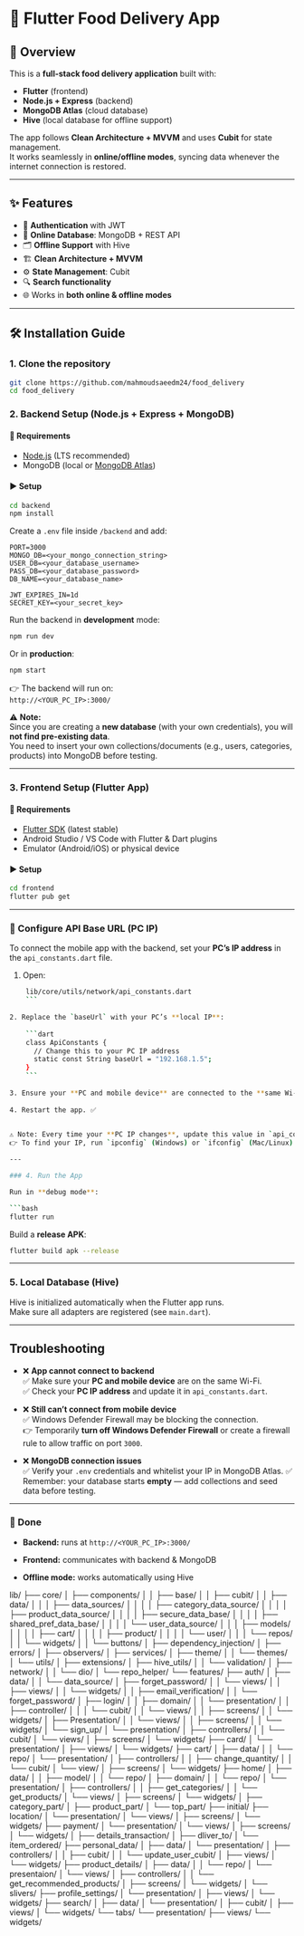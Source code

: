 # 📱 Flutter Food Delivery App

## 🚀 Overview

This is a **full-stack food delivery application** built with:

- **Flutter** (frontend)  
- **Node.js + Express** (backend)  
- **MongoDB Atlas** (cloud database)  
- **Hive** (local database for offline support)  

The app follows **Clean Architecture + MVVM** and uses **Cubit** for state management.  
It works seamlessly in **online/offline modes**, syncing data whenever the internet connection is restored.

---

## ✨ Features

- 🔐 **Authentication** with JWT  
- 📡 **Online Database**: MongoDB + REST API  
- 🗂️ **Offline Support** with Hive  
- 🏗️ **Clean Architecture + MVVM**  
- ⚙️ **State Management**: Cubit  
- 🔍 **Search functionality**  
- 🌐 Works in **both online & offline modes**  

---

## 🛠 Installation Guide

### 1. Clone the repository

```bash
git clone https://github.com/mahmoudsaeedm24/food_delivery
cd food_delivery
```

### 2. Backend Setup (Node.js + Express + MongoDB)

#### 📌 Requirements

- [Node.js](https://nodejs.org/) (LTS recommended)
- MongoDB (local or [MongoDB Atlas](https://www.mongodb.com/atlas))

#### ▶️ Setup

```bash
cd backend
npm install
```

Create a `.env` file inside `/backend` and add:

```env
PORT=3000
MONGO_DB=<your_mongo_connection_string>
USER_DB=<your_database_username>
PASS_DB=<your_database_password>
DB_NAME=<your_database_name>

JWT_EXPIRES_IN=1d
SECRET_KEY=<your_secret_key>
```

Run the backend in **development** mode:

```bash
npm run dev
```

Or in **production**:

```bash
npm start
```

👉 The backend will run on:  
`http://<YOUR_PC_IP>:3000/`

⚠️ **Note:**  
Since you are creating a **new database** (with your own credentials), you will **not find pre-existing data**.  
You need to insert your own collections/documents (e.g., users, categories, products) into MongoDB before testing.

---

### 3. Frontend Setup (Flutter App)

#### 📌 Requirements

- [Flutter SDK](https://docs.flutter.dev/get-started/install) (latest stable)
- Android Studio / VS Code with Flutter & Dart plugins
- Emulator (Android/iOS) or physical device

#### ▶️ Setup

```bash
cd frontend
flutter pub get
```

---

### 🔧 Configure API Base URL (PC IP)

To connect the mobile app with the backend, set your **PC’s IP address** in the `api_constants.dart` file.

1. Open:

```bash
    lib/core/utils/network/api_constants.dart
    ```
    
2. Replace the `baseUrl` with your PC’s **local IP**:
    
    ```dart
    class ApiConstants {
      // Change this to your PC IP address
      static const String baseUrl = "192.168.1.5";
    }
    ```
    
3. Ensure your **PC and mobile device** are connected to the **same Wi-Fi network**.
    
4. Restart the app. ✅
    

⚠️ Note: Every time your **PC IP changes**, update this value in `api_constants.dart`.  
👉 To find your IP, run `ipconfig` (Windows) or `ifconfig` (Mac/Linux).

---

### 4. Run the App

Run in **debug mode**:

```bash
flutter run
```

Build a **release APK**:

```bash
flutter build apk --release
```

---

### 5. Local Database (Hive)

Hive is initialized automatically when the Flutter app runs.  
Make sure all adapters are registered (see `main.dart`).

---

## Troubleshooting

- ❌ **App cannot connect to backend**  
    ✅ Make sure your **PC and mobile device** are on the same Wi-Fi.  
    ✅ Check your **PC IP address** and update it in `api_constants.dart`.

- ❌ **Still can’t connect from mobile device**  
    ✅ Windows Defender Firewall may be blocking the connection.  
    👉 Temporarily **turn off Windows Defender Firewall** or create a firewall rule to allow traffic on port `3000`.

- ❌ **MongoDB connection issues**  
    ✅ Verify your `.env` credentials and whitelist your IP in MongoDB Atlas.
    ✅ Remember: your database starts **empty** — add collections and seed data before testing.

---

### 🎉 Done

- **Backend:** runs at `http://<YOUR_PC_IP>:3000/`

- **Frontend:** communicates with backend & MongoDB

- **Offline mode:** works automatically using Hive

lib/
├── core/
│   ├── components/
│   │   ├── base/
│   │   ├── cubit/
│   │   ├── data/
│   │   │   ├── data_sources/
│   │   │   │   ├── category_data_source/
│   │   │   │   ├── product_data_source/
│   │   │   │   ├── secure_data_base/
│   │   │   │   ├── shared_pref_data_base/
│   │   │   │   └── user_data_source/
│   │   │   ├── models/
│   │   │   │   ├── cart/
│   │   │   │   ├── product/
│   │   │   │   └── user/
│   │   │   └── repos/
│   │   └── widgets/
│   │       └── buttons/
│   ├── dependency_injection/
│   ├── errors/
│   ├── observers/
│   ├── services/
│   ├── theme/
│   │   └── themes/
│   └── utils/
│       ├── extensions/
│       ├── hive_utils/
│       │   └── validation/
│       ├── network/
│       │   └── dio/
│       └── repo_helper/
└── features/
    ├── auth/
    │   ├── data/
    │   │   └── data_source/
    │   ├── forget_password/
    │   │   └── views/
    │   │       ├── views/
    │   │       └── widgets/
    │   │           ├── email_verification/
    │   │           └── forget_password/
    │   ├── login/
    │   │   ├── domain/
    │   │   └── presentation/
    │   │       ├── controller/
    │   │       │   └── cubit/
    │   │       └── views/
    │   │           ├── screens/
    │   │           └── widgets/
    │   ├── Presentation/
    │   │   └── views/
    │   │       ├── screens/
    │   │       └── widgets/
    │   └── sign_up/
    │       └── presentation/
    │           ├── controllers/
    │           │   └── cubit/
    │           └── views/
    │               ├── screens/
    │               └── widgets/
    ├── card/
    │   └── presentation/
    │       ├── views/
    │       └── widgets/
    ├── cart/
    │   ├── data/
    │   │   └── repo/
    │   └── presentation/
    │       ├── controllers/
    │       │   ├── change_quantity/
    │       │   └── cubit/
    │       └── view/
    │           ├── screens/
    │           └── widgets/
    ├── home/
    │   ├── data/
    │   │   ├── model/
    │   │   └── repo/
    │   ├── domain/
    │   │   └── repo/
    │   └── presentation/
    │       ├── controllers/
    │       │   ├── get_categories/
    │       │   └── get_products/
    │       └── views/
    │           ├── screens/
    │           └── widgets/
    │               ├── category_part/
    │               ├── product_part/
    │               └── top_part/
    ├── initial/
    ├── location/
    │   └── presentation/
    │       └── views/
    │           ├── screens/
    │           └── widgets/
    ├── payment/
    │   └── presentation/
    │       └── views/
    │           ├── screens/
    │           └── widgets/
    │               ├── details_transaction/
    │               ├── dliver_to/
    │               └── item_ordered/
    ├── personal_data/
    │   ├── data/
    │   └── presentation/
    │       ├── controllers/
    │       │   ├── cubit/
    │       │   └── update_user_cubit/
    │       ├── views/
    │       └── widgets/
    ├── product_details/
    │   ├── data/
    │   │   └── repo/
    │   └── presentaion/
    │       └── views/
    │           ├── controllers/
    │           │   └── get_recommended_products/
    │           ├── screens/
    │           └── widgets/
    │               └── slivers/
    ├── profile_settings/
    │   └── presentation/
    │       ├── views/
    │       └── widgets/
    ├── search/
    │   ├── data/
    │   └── presentation/
    │       ├── cubit/
    │       ├── views/
    │       └── widgets/
    └── tabs/
        └── presentation/
            ├── views/
            └── widgets/
